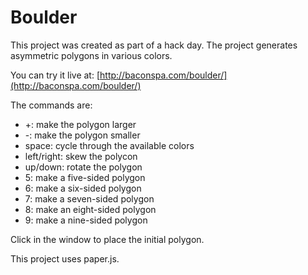 # Boulder

This project was created as part of a hack day. The project generates asymmetric polygons in various colors.

You can try it live at: [http://baconspa.com/boulder/](http://baconspa.com/boulder/)

The commands are:
- +: make the polygon larger
- -: make the polygon smaller
- space: cycle through the available colors
- left/right: skew the polycon
- up/down: rotate the polygon
- 5: make a five-sided polygon
- 6: make a six-sided polygon
- 7: make a seven-sided polygon
- 8: make an eight-sided polygon
- 9: make a nine-sided polygon

Click in the window to place the initial polygon.

This project uses paper.js.
